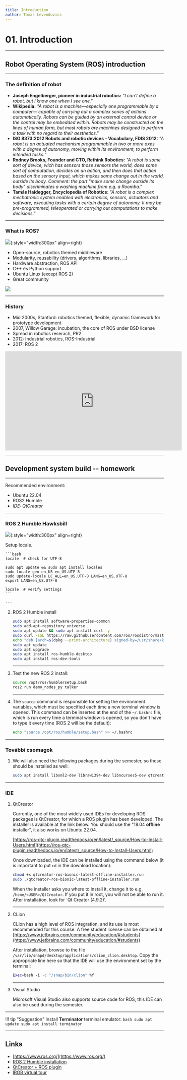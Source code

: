 ```yaml
---
title: Introduction
author: Tamas Levendovics
---
```


# 01. Introduction

---

## Robot Operating System (ROS) introduction

---

### The definition of robot

- **Joseph Engelberger, pioneer in industrial robotics:** *"I can't define a robot, but I know one when I see one."*
- **Wikipedia:** *"A robot is a machine—especially one programmable by a computer— capable of carrying out a complex series of actions automatically. Robots can be guided by an external control device or the control may be embedded within. Robots may be constructed on the lines of human form, but most robots are machines designed to perform a task with no regard to their aesthetics."*
- **ISO 8373:2012 Robots and robotic devices – Vocabulary, FDIS 2012:** *"A robot is an actuated mechanism programmable in two or more axes with a degree of autonomy, moving within its environment, to perform intended tasks."*
- **Rodney Brooks, Founder and CTO, Rethink Robotics:** *"A robot is some sort of device, wich has sensors those sensors the world, does some sort of computation, decides on an action, and then does that action based on the sensory input, which makes some change out in the world, outside its body. Comment: the part "make some change outside its body" discriminates a washing machine from e.g. a Roomba."*
- **Tamás Haidegger, Encyclopedia of Robotics**: *"A robot is a complex mechatronic system enabled with electronics, sensors, actuators and software, executing tasks with a certain degree of autonomy. It may be pre-programmed, teleoperated or carrying out computations to make decisions."*

---

### What is ROS?

![](https://moveit.ros.org/assets/images/logo/ROS_logo.png){:style="width:300px" align=right}

- Open-source, robotics themed middleware
- Modularity, reusability (drivers, algorithms, libraries, ...)
- Hardware abstraction, ROS API
- C++ és Python support
- Ubuntu Linux (except ROS 2)
- Great community

![](https://upload.wikimedia.org/wikipedia/commons/4/43/Ros_Equation.png)

---

### History

- Mid 2000s, Stanford: robotics themed, flexible, dynamic framework for prototype development
- 2007, Willow Garage: incubation, the core of ROS under BSD license
- Spread in robotics reserach, PR2
- 2012: Industrial robotics, ROS-Industrial
- 2017: ROS 2

<iframe width="560" height="315" src="https://www.youtube.com/embed/mDwZ21Zia8s" title="YouTube video player" frameborder="0" allow="accelerometer; autoplay; clipboard-write; encrypted-media; gyroscope; picture-in-picture" allowfullscreen></iframe>

---

## Development system build -- homework

---

Recommended environment:
    
- Ubuntu 22.04
- ROS2 Humble
- *IDE: QtCreator*

---

### ROS 2 Humble Hawksbill

![](https://www.therobotreport.com/wp-content/uploads/2022/05/ros-humble-hawksbill-featured.jpg){:style="width:300px" align=right}


Setup locale.

    ```bash
    locale  # check for UTF-8
    
    sudo apt update && sudo apt install locales
    sudo locale-gen en_US en_US.UTF-8
    sudo update-locale LC_ALL=en_US.UTF-8 LANG=en_US.UTF-8
    export LANG=en_US.UTF-8
    
    locale  # verify settings
    ```

    ---

2. ROS 2 Humble install


    ```bash
    sudo apt install software-properties-common
    sudo add-apt-repository universe
    sudo apt update && sudo apt install curl -y
    sudo curl -sSL https://raw.githubusercontent.com/ros/rosdistro/master/ros.key -o /usr/share/keyrings/ros-archive-keyring.gpg
    echo "deb [arch=$(dpkg --print-architecture) signed-by=/usr/share/keyrings/ros-archive-keyring.gpg] http://packages.ros.org/ros2/ubuntu $(. /etc/os-release && echo $UBUNTU_CODENAME) main" | sudo tee /etc/apt/sources.list.d/ros2.list > /dev/null
    sudo apt update
    sudo apt upgrade
    sudo apt install ros-humble-desktop
    sudo apt install ros-dev-tools
    ```

    ---

3. Test the new ROS 2 install:


    ```bash
    source /opt/ros/humble/setup.bash
    ros2 run demo_nodes_py talker
    ```

    ---

4. The `source` command is responsible for setting the environment variables, which must be specified each time a new terminal window is opened. This command can be inserted at the end of the `~/.bashrc` file, which is run every time a terminal window is opened, so you don't have to type it every time (ROS 2 will be the default):

    ```bash
    echo "source /opt/ros/humble/setup.bash" >> ~/.bashrc
    ```
    
---

### További csomagok


1. We will also need the following packages during the semester, so these should be installed as well:


    ```bash
    sudo apt install libxml2-dev libraw1394-dev libncurses5-dev qtcreator swig sox espeak cmake-curses-gui cmake-qt-gui git subversion gfortran libcppunit-dev libqt5xmlpatterns5-dev python3-osrf-pycommon libasound2-dev libgl1-mesa-dev xorg-dev python3-vcstool python3-colcon-common-extensions python3-pykdl libxml2-dev libraw1394-dev libncurses5-dev qtcreator swig sox espeak cmake-curses-gui cmake-qt-gui git subversion gfortran libcppunit-dev libqt5xmlpatterns5-dev libbluetooth-dev ros-humble-joint-state-publisher* ros-humble-xacro gfortran-9
    ```

---

### IDE

1. QtCreator

    Currently, one of the most widely used IDEs for developing ROS packages is QtCreator, for which a ROS plugin has been developed. The installer is available at the link below. You should use the "18.04 **offline** installer", it also works on Ubuntu 22.04.

    [https://ros-qtc-plugin.readthedocs.io/en/latest/_source/How-to-Install-Users.html](https://ros-qtc-plugin.readthedocs.io/en/latest/_source/How-to-Install-Users.html)

    Once downloaded, the IDE can be installed using the command below (it is important to put `cd` in the download location):


    ```bash
    chmod +x qtcreator-ros-bionic-latest-offline-installer.run
    sudo ./qtcreator-ros-bionic-latest-offline-installer.run
    ```

    When the installer asks you where to install it, change it to e.g. `/home/<USER>/QtCreator`. If you put it in root, you will not be able to run it. After installation, look for `Qt Creator (4.9.2)'.
   
    ---

2. CLion

    CLion has a high level of ROS integration, and its use is most recommended for this course. A free student license can be obtained at [https://www.jetbrains.com/community/education/#students](https://www.jetbrains.com/community/education/#students)

    After installation, browse to the file `/var/lib/snapd/desktop/applications/clion_clion.desktop`. Copy the appropriate line here so that the IDE will use the environment set by the terminal:

    ```bash
    Exec=bash -i -c "/snap/bin/clion" %f
    ```

    ---

3. Visual Studio

    Microsoft Visual Studio also supports source code for ROS, this IDE can also be used during the semester.

---

!!! tip "Suggestion"
    Install **Terminator** terminal emulator:
    ```bash
    sudo apt update
    sudo apt install terminator
    ```


---

## Links

- [https://www.ros.org/](https://www.ros.org/)
- [ROS 2 Humble installation](https://docs.ros.org/en/humble/Installation.html)
- [QtCreator + ROS plugin](https://ros-qtc-plugin.readthedocs.io/en/latest/_source/How-to-Install-Users.html)
- [IROB virtual tour](https://www.youtube.com/watch?v=8XmKGWBV5Nw)


























